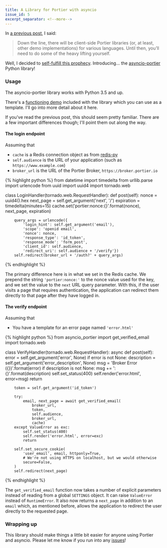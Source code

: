 ```yaml
---
title: A Library for Portier with asyncio
issue_id: 5
excerpt_separator: <!--more-->
---
```


In [a previous post][pre], I said:

>Down the line, there will be client-side Portier libraries (or, at least,
>other demo implementations) for various languages. Until then, you’ll need to
>do some of the heavy lifting yourself.

Well, I decided to [self-fulfill this prophecy][ful]. Introducing&hellip; the
[asyncio-portier][asp] Python library!

<!--more-->

### Usage

The asyncio-portier library works with Python 3.5 and up.

There's a [functioning demo][dem] included with the library which you can use
as a template. I'll go into more detail about it here.

If you've read the previous post, this should seem pretty familiar. There are a
few important differences though; I'll point them out along the way.

#### The login endpoint

Assuming that

- `cache` is a Redis connection object as from [redis-py][rds]
- `self.audience` is the URL of your application (such as
`https://www.example.com`)
- `broker_url` is the URL of the Portier Broker, `https://broker.portier.io`

{% highlight python %}
from datetime import timedelta
from urllib.parse import urlencode
from uuid import uuid4
import tornado.web

class LoginHandler(tornado.web.RequestHandler):
    def post(self):
        nonce = uuid4().hex
        next_page = self.get_argument('next', '/')
        expiration = timedelta(minutes=15)
        cache.set('portier:nonce:{}'.format(nonce), next_page, expiration)

        query_args = urlencode({
            'login_hint': self.get_argument('email'),
            'scope': 'openid email',
            'nonce': nonce,
            'response_type': 'id_token',
            'response_mode': 'form_post',
            'client_id': self.audience,
            'redirect_uri': self.audience + '/verify'})
        self.redirect(broker_url + '/auth?' + query_args)
{% endhighlight %}

The primary difference here is in what we set in the Redis cache. We prepend
the string `'portier:nonce:'` to the nonce value used for the key, and we set
the value to the `next` URL query parameter. With this, if the user visits a
page that requires authentication, the application can redirect them directly
to that page after they have logged in.

#### The verify endpoint

Assuming that

- You have a template for an error page named `'error.html'`

{% highlight python %}
from asyncio_portier import get_verified_email
import tornado.web

class VerifyHandler(tornado.web.RequestHandler):
    async def post(self):
        error = self.get_argument('error', None)
        if error is not None:
            description = self.get_argument('error_description', None)
            msg = 'Broker Error ({})'.format(error)
            if description is not None:
                msg += ': {}'.format(description)
            self.set_status(400)
            self.render('error.html', error=msg)
            return

        token = self.get_argument('id_token')

        try:
            email, next_page = await get_verified_email(
                broker_url,
                token,
                self.audience,
                broker_url,
                cache)
        except ValueError as exc:
            self.set_status(400)
            self.render('error.html', error=exc)
            return

        self.set_secure_cookie(
            'user_email', email, httponly=True,
            # We're not using HTTPS on localhost, but we would otherwise
            secure=False,
        )
        self.redirect(next_page)
{% endhighlight %}

The `get_verified_email` function now takes a number of explicit parameters
instead of reading from a global `SETTINGS` object. It can raise `ValueError`
instead of `RuntimeError`. It also now returns a `next_page` in addition to an
`email` which, as mentioned before, allows the application to redirect the user
directly to the requested page.

### Wrapping up

This library should make things a little bit easier for anyone using Portier
and asyncio. Please let me know if you run into any [issues][iss]!

[pre]: /blog/2017/01/23/using-portier-with-pythons-asyncio
[ful]: https://en.wikipedia.org/wiki/Self-fulfilling_prophecy
[asp]: https://pypi.python.org/pypi/asyncio-portier
[gve]: /blog/2017/01/23/using-portier-with-pythons-asyncio/#getverifiedemailgve
[dem]: https://github.com/vr2262/asyncio-portier/tree/master/demos/tornado
[rds]: https://github.com/andymccurdy/redis-py
[iss]: https://github.com/vr2262/asyncio-portier/issues

